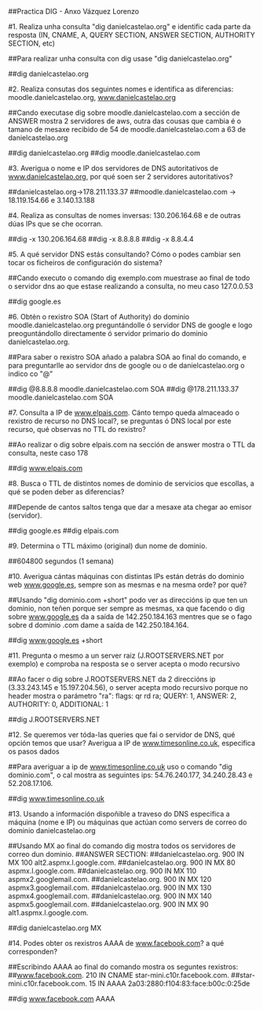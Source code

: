 ##Practica DIG - Anxo Vázquez Lorenzo

#1. Realiza unha consulta "dig danielcastelao.org" e identific cada parte da resposta (IN, CNAME, A, QUERY SECTION, ANSWER SECTION, AUTHORITY SECTION, etc)

##Para realizar unha consulta con dig usase "dig danielcastelao.org"

##dig danielcastelao.org


#2. Realiza consutas dos seguintes nomes e identifica as diferencias: moodle.danielcastelao.org, www.danielcastelao.org

##Cando executase dig sobre moodle.danielcastelao.com a sección de ANSWER mostra 2 servidores de aws, outra das cousas que cambia é o tamano de mesaxe recibido de 54 de moodle.danielcastelao.com a 63 de danielcastelao.org

##dig danielcastelao.org
##dig moodle.danielcastelao.com


#3. Averigua o nome e IP dos servidores de DNS autoritativos de www.danielcastelao.org, por qué soen ser 2 servidores autoritativos?

##danielcastelao.org->178.211.133.37
##moodle.danielcastelao.com -> 18.119.154.66 e 3.140.13.188


#4. Realiza as consultas de nomes inversas: 130.206.164.68 e de outras dúas IPs que se che ocorran.

##dig -x 130.206.164.68
##dig -x 8.8.8.8
##dig -x 8.8.4.4


#5. A qué servidor DNS estás consultando? Cómo o podes cambiar sen tocar os ficheiros de configuración do sistema?

##Cando executo o comando dig exemplo.com muestrase ao final de todo o servidor dns ao que estase realizando a consulta, no meu caso 127.0.0.53

##dig google.es


#6. Obtén o rexistro SOA (Start of Authority) do dominio moodle.danielcastelao.org preguntándolle ó servidor DNS de google e logo preoguntándollo directamente ó servidor primario do dominio danielcastelao.org.

##Para saber o rexistro SOA añado a palabra SOA ao final do comando, e para preguntarlle ao servidor dns de google ou o de danielcastelao.org o indico co "@"

##dig @8.8.8.8 moodle.danielcastelao.com SOA
##dig @178.211.133.37 moodle.danielcastelao.com SOA


#7. Consulta a IP de www.elpais.com. Cánto tempo queda almaceado o rexistro de recurso no DNS local?, se preguntas ó DNS local por este recurso, qué observas no TTL do rexistro?

##Ao realizar o dig sobre elpais.com na sección de answer mostra o TTL da consulta, neste caso 178

##dig www.elpais.com


#8. Busca o TTL de distintos nomes de dominio de servicios que escollas, a qué se poden deber as diferencias?

##Depende de cantos saltos tenga que dar a mesaxe ata chegar ao emisor (servidor).

##dig google.es
##dig elpais.com


#9. Determina o TTL máximo (original) dun nome de dominio.

##604800 segundos (1 semana)


#10. Averigua cántas máquinas con distintas IPs están detrás do dominio web www.google.es, sempre son as mesmas e na mesma orde? por qué?

##Usando "dig dominio.com +short" podo ver as direccións ip que ten un dominio, non teñen porque ser sempre as mesmas, xa que facendo o dig sobre www.google.es da a saída de 142.250.184.163 mentres que se o fago sobre d dominio .com dame a saída de 142.250.184.164.

##dig www.google.es +short


#11. Pregunta o mesmo a un server raiz (J.ROOTSERVERS.NET por exemplo) e comproba na resposta se o server acepta o modo recursivo

##Ao facer o dig sobre J.ROOTSERVERS.NET da 2 direccións ip (3.33.243.145 e 15.197.204.56), o server acepta modo recursivo porque no header mostra o parámetro "ra": flags: qr rd ra; QUERY: 1, ANSWER: 2, AUTHORITY: 0, ADDITIONAL: 1

##dig J.ROOTSERVERS.NET


#12. Se queremos ver tóda-las queries que fai o servidor de DNS, qué opción temos que usar? Averigua a IP de www.timesonline.co.uk, especifica os pasos dados

##Para averiguar a ip de www.timesonline.co.uk uso o comando "dig dominio.com", o cal mostra as seguintes ips: 54.76.240.177, 34.240.28.43 e 52.208.17.106.

##dig www.timesonline.co.uk


#13. Usando a información dispoñible a traveso do DNS especifica a máquina (nome e IP) ou máquinas que actúan como servers de correo do dominio danielcastelao.org

##Usando MX ao final do comando dig mostra todos os servidores de correo dun dominio.
##ANSWER SECTION:
##danielcastelao.org.	900	IN	MX	100 alt2.aspmx.l.google.com.
##danielcastelao.org.	900	IN	MX	80 aspmx.l.google.com.
##danielcastelao.org.	900	IN	MX	110 aspmx2.googlemail.com.
##danielcastelao.org.	900	IN	MX	120 aspmx3.googlemail.com.
##danielcastelao.org.	900	IN	MX	130 aspmx4.googlemail.com.
##danielcastelao.org.	900	IN	MX	140 aspmx5.googlemail.com.
##danielcastelao.org.	900	IN	MX	90 alt1.aspmx.l.google.com.

##dig danielcastelao.org MX


#14. Podes obter os rexistros AAAA de www.facebook.com? a qué corresponden?

##Escribindo AAAA ao final do comando mostra os seguntes rexistros:
##www.facebook.com.	210	IN	CNAME	star-mini.c10r.facebook.com.
##star-mini.c10r.facebook.com. 15	IN	AAAA	2a03:2880:f104:83:face:b00c:0:25de

##dig www.facebook.com AAAA

